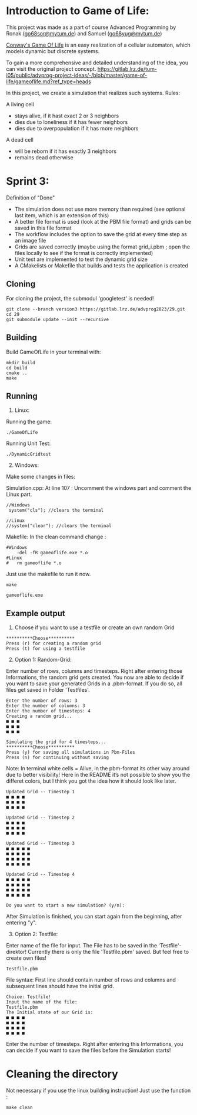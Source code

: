 # Introduction to Game of Life:
This project was made as a part of course Advanced Programming by Ronak ([go68sor@mytum.de](mailto:go68sor@mytum.de)) and Samuel ([go68yug@mytum.de](mailto:go68yug@mytum.de))

[Conway's Game Of Life](https://de.wikipedia.org/wiki/Conways_Spiel_des_Lebens) is an easy realization of a cellular automaton, which models dynamic but discrete systems. 

To gain a more comprehensive and detailed understanding of the idea, you can visit the original project concept.
https://gitlab.lrz.de/tum-i05/public/advprog-project-ideas/-/blob/master/game-of-life/gameoflife.md?ref_type=heads

In this project, we create a simulation that realizes such systems.
Rules:

A living cell
* stays alive, if it hast exact 2 or 3 neighbors
* dies due to loneliness if it has fewer neighbors
* dies due to overpopulation if it has more neighbors

A dead cell
* will be reborn if it has exactly 3 neighbors
* remains dead otherwise



# Sprint 3:

Definition of "Done"
* The simulation does not use more memory than required (see optional last item, which is an extension of this)
* A better file format is used (look at the PBM file format) and grids can be saved in this file format
* The workflow includes the option to save the grid at every time step as an image file
* Grids are saved correctly (maybe using the format grid_i.pbm ; open the files locally to see if the format is correctly implemented)
* Unit test are implemented to test the dynamic grid size
* A CMakelists or Makefile that builds and tests the application is created

## Cloning

For cloning the project, the submodul 'googletest' is needed!

```shell
git clone --branch version3 https://gitlab.lrz.de/advprog2023/29.git
cd 29
git submodule update --init --recursive
```


## Building

Build GameOfLife in your terminal with:

```shell
mkdir build
cd build
cmake ..
make
```

## Running

1. Linux:

Running the game:
```shell
./GameOfLife 
```

Running Unit Test:
```shell
./DynamicGridtest
```

2. Windows:

Make some changes in files:

Simulation.cpp: 
At line 107 : Uncomment the windows part and comment the Linux part.
```shell
//Windows 
 system("cls"); //clears the terminal

//Linux 
//system("clear"); //clears the terminal
```

Makefile: 
In the clean command change : 
```shell
#Windows
	-del -fR gameoflife.exe *.o 
#Linux
#	rm gameoflife *.o
```

Just use the makefile to run it now.
```shell
make 

gameoflife.exe
```

## Example output

1. Choose if you want to use a testfile or create an own random Grid

```shell
**********Choose**********
Press (r) for creating a random grid
Press (t) for using a testfile
```

2. Option 1: Random-Grid:

Enter number of rows, columns and timesteps. Right after entering those Informations, the random grid gets created. You now are able to decide if you want to save your generated Grids in a .pbm-format. If you do so, all files get saved in Folder 'Testfiles'.

```shell
Enter the number of rows: 3
Enter the number of columns: 3
Enter the number of timesteps: 4
Creating a random grid...
■ ■ ■ 
■ ■ ■ 
■ ■ ■ 

Simulating the grid for 4 timesteps...
**********Choose**********
Press (y) for saving all simulations in Pbm-Files
Press (n) for continuing without saving
```

Note: In terminal white cells = Alive, in the pbm-format its other way around due to better visibility! Here in the README it’s not possible to show you the differet colors, but I think you got the idea how it should look like later.

```shell
Updated Grid -- Timestep 1
■ ■ ■ ■ 
■ ■ ■ ■ 
■ ■ ■ ■ 

Updated Grid -- Timestep 2
■ ■ ■ ■ 
■ ■ ■ ■ 
■ ■ ■ ■ 

Updated Grid -- Timestep 3
■ ■ ■ ■ ■ 
■ ■ ■ ■ ■ 
■ ■ ■ ■ ■ 
■ ■ ■ ■ ■ 

Updated Grid -- Timestep 4
■ ■ ■ ■ ■ 
■ ■ ■ ■ ■ 
■ ■ ■ ■ ■ 
■ ■ ■ ■ ■ 

Do you want to start a new simulation? (y/n): 
```
After Simulation is finished, you can start again from the beginning, after entering "y".

3. Option 2: Testfile:

Enter name of the file for input. <!-- and timesteps. Right after entering those Informations, the Simulation will start! -->
The File has to be saved in the 'Testfile'-direktor! Currently there is only the file 'Testfile.pbm' saved. But feel free to create own files!
```shell
Testfile.pbm
```

File syntax: 
First line should contain number of rows and columns and subsequent lines should have the initial grid.
```shell
Choice: Testfile!
Input the name of the file: 
Testfile.pbm
The Initial state of our Grid is:
■ ■ ■ ■ 
■ ■ ■ ■ 
■ ■ ■ ■ 
■ ■ ■ ■ 

```

Enter the number of timesteps. Right after entering this Informations, you can decide if you want to save the files before the Simulation starts!

# Cleaning the directory 
Not necessary if you use the linux building instruction!
Just use the function :
```shell
make clean
```